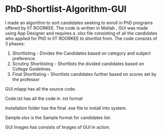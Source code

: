 # PhD-Shortlist-Algorithm-GUI
I made an algorithm to sort candidates seeking to enroll in PhD programs offered by IIT ROORKEE.
The code is written in Matlab , GUI was made using App Designer and requires a .xlsx file consisting of all the candidates who applied for PhD in IIT ROORKEE to shortlist from.
The code consists of 3 phases:
1. Shortlisting - Divides the Candidates based on category and subject preference.
2. Scrutiny Shortlisting - Shortlists the divided candidates based on College Guidelines.
3. Final Shortlisting - Shortlists candidates further based on scores set by the professor  

GUI.mlapp has all the source code.

Code.txt has all the code in .txt format

Installation folder has the final .exe file to install into system.

Sample.xlsx is the Sample format for candidates list.

GUI Images has consists of Images of GUI in action.

